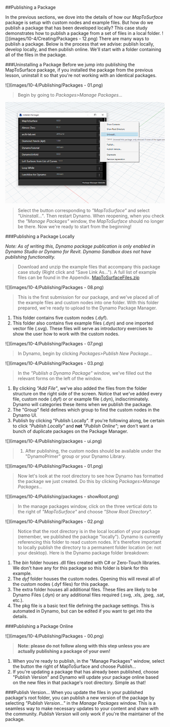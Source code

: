 <style>
img{display:block;margin-left: auto;   margin-right: auto }
</style>

##Publishing a Package

In the previous sections, we dove into the details of how our *MapToSurface* package is setup with custom nodes and example files.  But how do we publish a package that has been developed locally?  This case study demonstrates how to publish a package from a set of files in a local folder.
![](images/10-4/Creating/Packages - 12.png)
There are many ways to publish a package. Below is the process that we advise: publish locally, develop locally, and then publish online.  We'll start with a folder containing all of the files in the package.

###Uninstalling a Package
Before we jump into publishing the MapToSurface package, if you installed the package from the previous lesson, uninstall it so that you're not working with an identical packages. 

![](images/10-4/Publishing/Packages - 01.png)
> Begin by going to *Packages>Manage Packages...*

![](images/10-4/Publishing/uninstall.png)
> Select the button corresponding to *"MapToSurface"* and select *"Uninstall..."*. Then restart Dynamo. When reopening, when you check the *"Manage Packages"* window, the *MapToSurface* should no longer be there. Now we're ready to start from the beginning!

###Publishing a Package Locally

*Note: As of writing this, Dynamo package publication is only enabled in Dynamo Studio or Dynamo for Revit.  Dynamo Sandbox does not have publishing functionality.*

>Download and unzip the example files that accompany this package case study (Right click and "Save Link As..."). A full list of example files can be found in the Appendix. [MapToSurfaceFiles.zip](datasets/10-4/MapToSurfaceFiles.zip)

![](images/10-4/Publishing/Packages - 08.png)
> This is the first submission for our package, and we've placed all of the example files and custom nodes into one folder.  With this folder prepared, we're ready to upload to the Dynamo Package Manager.
1. This folder contains five custom nodes (.dyf).
2. This folder also contains five example files (.dyn) and one imported vector file (.svg). These files will serve as introductory exercises to show the user how to work with the custom nodes.

![](images/10-4/Publishing/Packages - 07.png)
> In Dynamo, begin by clicking *Packages>Publish New Package...*

![](images/10-4/Publishing/Packages - 03.png)
> In the *"Publish a Dynamo Package"* window, we've filled out the relevant forms on the left of the window.
1. By clicking *"Add File"*, we've also added the files from the folder structure on the right side of the screen. Notice that we've added every file, custom node (.dyf) or or example file (.dyn), indiscriminately. Dynamo will categories these items when we publish the package.
2. The "Group" field defines which group to find the custom nodes in the Dynamo UI.
3. Publish by clicking "Publish Locally". If you're following along, be certain to click *"Publish Locally"* and **not** *"Publish Online"*; we don't want a bunch of duplicate packages on the Package Manager.

![](images/10-4/Publishing/packages - ui.png)
> 1. After publishing, the custom nodes should be available under the "DynamoPrimer" group or your Dynamo Library.

![](images/10-4/Publishing/Packages - 01.png)
> Now let's look at the root directory to see how Dynamo has formatted the package we just created. Do this by clicking *Packages>Manage Packages...*

![](images/10-4/Publishing/packages - showRoot.png)
> In the manage packages window, click on the three vertical dots to the right of *"MapToSurface"* and choose *"Show Root Directory".*

![](images/10-4/Publishing/Packages - 02.png)
> Notice that the root directory is in the local location of your package (remember, we published the package "locally").  Dynamo is currently referencing this folder to read custom nodes. It's therefore important to locally publish the directory to a permanent folder location (ie: not your desktop). Here is the Dynamo package folder breakdown:
1. The *bin* folder houses .dll files created with C# or Zero-Touch libraries.  We don't have any for this package so this folder is blank for this example.
2. The *dyf* folder houses the custom nodes.  Opening this will reveal all of the custom nodes (.dyf files) for this package.
3. The extra folder houses all additional files.  These files are likely to be Dynamo Files (.dyn) or any additional files required (.svg, .xls, .jpeg, .sat, etc.).
4. The pkg file is a basic text file defining the package settings. This is automated in Dynamo, but can be edited if you want to get into the details.

###Publishing a Package Online

![](images/10-4/Publishing/Packages - 00.png)
> **Note: please do not follow along with this step unless you are actually publishing a package of your own!**
1. When you're ready to publish, in the "Manage Packages" window, select the button the right of MapToSurface and choose *Publish...*
2. If you're updating a package that has already been published, choose "Publish Version" and Dynamo will update your package online based on the new files in that package's root directory. Simple as that!

###Publish Version...
When you update the files in your published package's root folder, you can publish a new version of the package by selecting *"Publish Version..."* in the *Manage Packages* window.  This is a seamless way to make necessary updates to your content and share with the community.  *Publish Version* will only work if you're the maintainer of the package.
